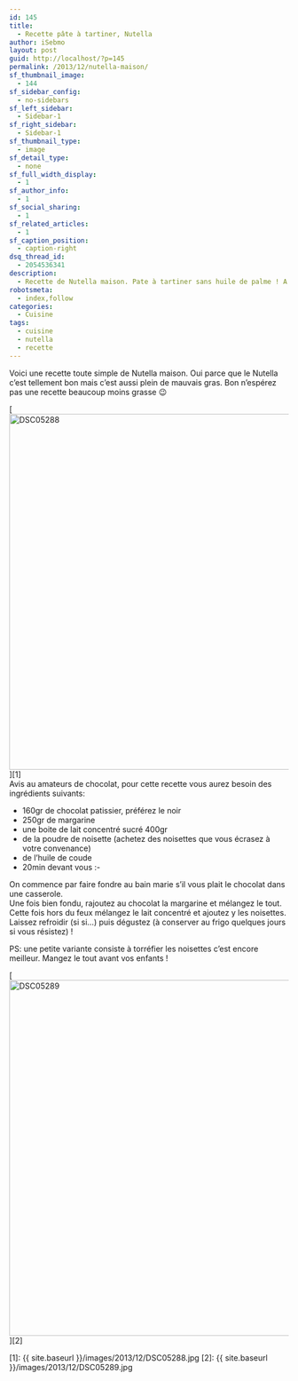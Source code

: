 ```yaml
---
id: 145
title:
  - Recette pâte à tartiner, Nutella
author: iSebmo
layout: post
guid: http://localhost/?p=145
permalink: /2013/12/nutella-maison/
sf_thumbnail_image:
  - 144
sf_sidebar_config:
  - no-sidebars
sf_left_sidebar:
  - Sidebar-1
sf_right_sidebar:
  - Sidebar-1
sf_thumbnail_type:
  - image
sf_detail_type:
  - none
sf_full_width_display:
  - 1
sf_author_info:
  - 1
sf_social_sharing:
  - 1
sf_related_articles:
  - 1
sf_caption_position:
  - caption-right
dsq_thread_id:
  - 2054536341
description:
  - Recette de Nutella maison. Pate à tartiner sans huile de palme ! A consommer avec modération.
robotsmeta:
  - index,follow
categories:
  - Cuisine
tags:
  - cuisine
  - nutella
  - recette
---
```

Voici une recette toute simple de Nutella maison. Oui parce que le Nutella c’est tellement bon mais c’est aussi plein de mauvais gras. Bon n’espérez pas une recette beaucoup moins grasse 😉

[<img class="alignnone size-full wp-image-142" alt="DSC05288" src="{{ site.baseurl }}/images/2013/12/DSC05288.jpg" width="960" height="641" />][1]  
Avis au amateurs de chocolat, pour cette recette vous aurez besoin des ingrédients suivants:

  * 160gr de chocolat patissier, préférez le noir
  * 250gr de margarine
  * une boite de lait concentré sucré 400gr
  * de la poudre de noisette (achetez des noisettes que vous écrasez à votre convenance)
  * de l’huile de coude
  * 20min devant vous <img src="http://localhost/wp-includes/images/smilies/simple-smile.png" alt=":-)" class="wp-smiley" style="height: 1em; max-height: 1em;" />

On commence par faire fondre au bain marie s’il vous plait le chocolat dans une casserole.  
Une fois bien fondu, rajoutez au chocolat la margarine et mélangez le tout.  
Cette fois hors du feux mélangez le lait concentré et ajoutez y les noisettes.  
Laissez refroidir (si si…) puis dégustez (à conserver au frigo quelques jours si vous résistez) !

PS: une petite variante consiste à torréfier les noisettes c’est encore meilleur. Mangez le tout avant vos enfants !

[<img class="alignnone size-full wp-image-143" alt="DSC05289" src="{{ site.baseurl }}/images/2013/12/DSC05289.jpg" width="960" height="641" />][2]

 [1]: {{ site.baseurl }}/images/2013/12/DSC05288.jpg
 [2]: {{ site.baseurl }}/images/2013/12/DSC05289.jpg
